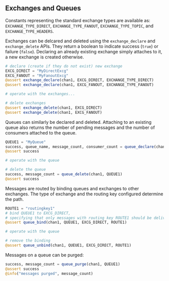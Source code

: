## Exchanges and Queues

Constants representing the standard exchange types are available as: `EXCHANGE_TYPE_DIRECT`, `EXCHANGE_TYPE_FANOUT`, `EXCHANGE_TYPE_TOPIC`, and `EXCHANGE_TYPE_HEADERS`.

Exchanges can be delcared and deleted using the `exchange_declare` and `exchange_delete` APIs. They return a boolean to indicate success (`true`) or failure (`false`).
Declaring an already existing exchange simply attaches to it, a new exchange is created otherwise.

```julia
# declare (create if they do not exist) new exchange
EXCG_DIRECT = "MyDirectExcg"
EXCG_FANOUT = "MyFanoutExcg"
@assert exchange_declare(chan1, EXCG_DIRECT, EXCHANGE_TYPE_DIRECT)
@assert exchange_declare(chan1, EXCG_FANOUT, EXCHANGE_TYPE_FANOUT)

# operate with the exchanges...

# delete exchanges
@assert exchange_delete(chan1, EXCG_DIRECT)
@assert exchange_delete(chan1, EXCG_FANOUT)
```

Queues can similarly be declared and deleted.
Attaching to an existing queue also returns the number of pending messages and the number of consumers attached to the queue.

```julia
QUEUE1 = "MyQueue"
success, queue_name, message_count, consumer_count = queue_declare(chan1, QUEUE1)
@assert success

# operate with the queue

# delete the queue
success, message_count = queue_delete(chan1, QUEUE1)
@assert success
```

Messages are routed by binding queues and exchanges to other exchanges. The type of exchange and the routing key configured determine the path.

```julia
ROUTE1 = "routingkey1"
# bind QUEUE1 to EXCG_DIRECT,
# specifying that only messages with routing key ROUTE1 should be delivered to QUEUE1
@assert queue_bind(chan1, QUEUE1, EXCG_DIRECT, ROUTE1)

# operate with the queue

# remove the binding
@assert queue_unbind(chan1, QUEUE1, EXCG_DIRECT, ROUTE1)
```

Messages on a queue can be purged:

```julia
success, message_count = queue_purge(chan1, QUEUE1)
@assert success
@info("messages purged", message_count)
```
